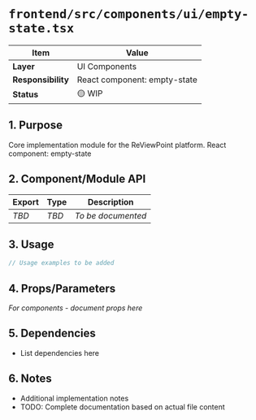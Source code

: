 # `frontend/src/components/ui/empty-state.tsx`

| Item               | Value                                                              |
| ------------------ | ------------------------------------------------------------------ |
| **Layer**          | UI Components                                                           |
| **Responsibility** | React component: empty-state                                                   |
| **Status**         | 🟡 WIP                                                            |

## 1. Purpose

Core implementation module for the ReViewPoint platform. React component: empty-state

## 2. Component/Module API

| Export       | Type     | Description            |
| ------------ | -------- | ---------------------- |
| *TBD*        | *TBD*    | *To be documented*     |

## 3. Usage

```typescript
// Usage examples to be added
```

## 4. Props/Parameters

*For components - document props here*

## 5. Dependencies

- List dependencies here

## 6. Notes

- Additional implementation notes
- TODO: Complete documentation based on actual file content
